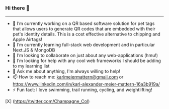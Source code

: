 ### Hi there 👋
---

- 🔭 I’m currently working on a QR based software solution for pet tags that allows users to generate QR codes that are embedded with their pet's identity details. This is a cost effective alternative to chipping and Apple Airtags!
- 🌱 I’m currently learning full-stack web development and in particular Next.JS & MongoDB
- 👯 I’m looking to collaborate on just about any web-applications (hmu!)
- 🤔 I’m looking for help with any cool web frameworks I should be adding to my learning list
- 💬 Ask me about anything, I'm always willing to help!
- 📫 How to reach me: karlmeiermattern@gmail.com or https://www.linkedin.com/in/karl-alexander-meier-mattern-16a3b919a/
- ⚡ Fun fact: I love swimming, trail running, cycling, and weightlifting!

[X] (https://twitter.com/Champagne_Col)

